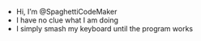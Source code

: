 - Hi, I’m @SpaghettiCodeMaker
- I have no clue what I am doing
- I simply smash my keyboard until the program works

<!---
SpaghettiCodeMaker/SpaghettiCodeMaker is a ✨ special ✨ repository because its `README.md` (this file) appears on your GitHub profile.
You can click the Preview link to take a look at your changes.
--->
